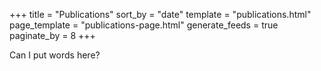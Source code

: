 +++
title = "Publications"
sort_by = "date"
template = "publications.html"
page_template = "publications-page.html"
generate_feeds = true
paginate_by = 8
+++


Can I put words here?
